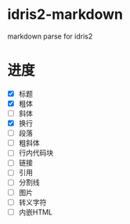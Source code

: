 # idris2-markdown
markdown parse for idris2  

# 进度
- [x] 标题
- [x] 粗体
- [ ] 斜体
- [x] 换行
- [ ] 段落
- [ ] 粗斜体
- [ ] 行内代码块
- [ ] 链接
- [ ] 引用
- [ ] 分割线
- [ ] 图片
- [ ] 转义字符
- [ ] 内嵌HTML
